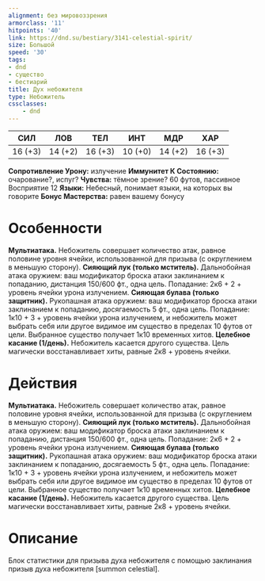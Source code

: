```yaml
---
alignment: без мировоззрения
armorclass: '11'
hitpoints: '40'
link: https://dnd.su/bestiary/3141-celestial-spirit/
size: Большой
speed: '30'
tags:
- dnd
- существо
- бестиарий
title: Дух небожителя
type: Небожитель
cssclasses:
    - dnd
---
```



| СИЛ | ЛОВ | ТЕЛ | ИНТ | МДР | ХАР |
|---|---|---|---|---|---|
| 16 (+3) | 14 (+2) | 16 (+3) | 10 (+0) | 14 (+2) | 16 (+3) |
**Сопротивление Урону:** излучение
**Иммунитет К Состоянию:** очарование?, испуг?
**Чувства:** тёмное зрение? 60 футов, пассивное Восприятие 12
**Языки:** Небесный, понимает языки, на которых вы говорите
**Бонус Мастерства:** равен вашему бонусу


# Особенности
**Мультиатака.** Небожитель совершает количество атак, равное половине уровня ячейки, использованной для призыва (с округлением в меньшую сторону).
**Сияющий лук (только мститель).** Дальнобойная атака оружием: ваш модификатор броска атаки заклинанием к попаданию, дистанция 150/600 фт., одна цель. Попадание: 2к6 + 2 + уровень ячейки урона излучением.
**Сияющая булава (только защитник).** Рукопашная атака оружием: ваш модификатор броска атаки заклинанием к попаданию, досягаемость 5 фт., одна цель. Попадание: 1к10 + 3 + уровень ячейки урона излучением, и небожитель может выбрать себя или другое видимое им существо в пределах 10 футов от цели. Выбранное существо получает 1к10 временных хитов.
**Целебное касание (1/день).** Небожитель касается другого существа. Цель магически восстанавливает хиты, равные 2к8 + уровень ячейки.


# Действия
**Мультиатака.** Небожитель совершает количество атак, равное половине уровня ячейки, использованной для призыва (с округлением в меньшую сторону).
**Сияющий лук (только мститель).** Дальнобойная атака оружием: ваш модификатор броска атаки заклинанием к попаданию, дистанция 150/600 фт., одна цель. Попадание: 2к6 + 2 + уровень ячейки урона излучением.
**Сияющая булава (только защитник).** Рукопашная атака оружием: ваш модификатор броска атаки заклинанием к попаданию, досягаемость 5 фт., одна цель. Попадание: 1к10 + 3 + уровень ячейки урона излучением, и небожитель может выбрать себя или другое видимое им существо в пределах 10 футов от цели. Выбранное существо получает 1к10 временных хитов.
**Целебное касание (1/день).** Небожитель касается другого существа. Цель магически восстанавливает хиты, равные 2к8 + уровень ячейки.


# Описание
Блок статистики для призыва духа небожителя с помощью заклинания призыв духа небожителя [summon celestial].